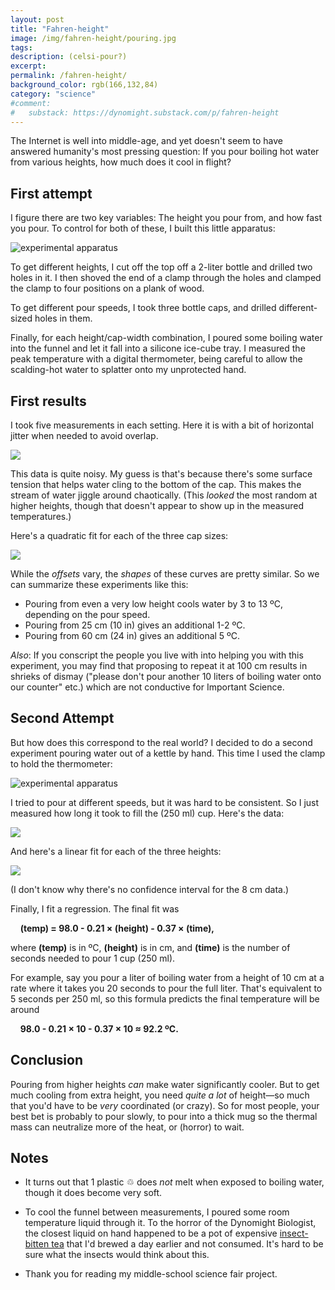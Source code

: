 ```yaml
---
layout: post
title: "Fahren-height"
image: /img/fahren-height/pouring.jpg
tags: 
description: (celsi-pour?)
excerpt: 
permalink: /fahren-height/
background_color: rgb(166,132,84)
category: "science"
#comment:
#   substack: https://dynomight.substack.com/p/fahren-height
---
```


The Internet is well into middle-age, and yet doesn't seem to have answered humanity's most pressing question: If you pour boiling hot water from various heights, how much does it cool in flight?

## First attempt

I figure there are two key variables: The height you pour from, and how fast you pour. To control for both of these, I built this little apparatus:

![experimental apparatus](/img/fahren-height/apparatus1.svg)

To get different heights, I cut off the top off a 2-liter bottle and drilled two holes in it. I then shoved the end of a clamp through the holes and clamped the clamp to four positions on a plank of wood.

To get different pour speeds, I took three bottle caps, and drilled different-sized holes in them.

Finally, for each height/cap-width combination, I poured some boiling water into the funnel and let it fall into a silicone ice-cube tray. I measured the peak temperature with a digital thermometer, being careful to allow the scalding-hot water to splatter onto my unprotected hand.
## First results
I took five measurements in each setting. Here it is with a bit of horizontal jitter when needed to avoid overlap.

![](/img/fahren-height/experiment_data.svg)

This data is quite noisy. My guess is that's because there's some surface tension that helps water cling to the bottom of the cap. This makes the stream of water jiggle around chaotically. (This *looked* the most random at higher heights, though that doesn't appear to show up in the measured temperatures.)

Here's a quadratic fit for each of the three cap sizes:

![](/img/fahren-height/experiment_nolabs.svg)

While the *offsets* vary, the *shapes* of these curves are pretty similar. So we can summarize these experiments like this:
* Pouring from even a very low height cools water by 3 to 13 ºC, depending on the pour speed.
* Pouring from 25 cm (10 in) gives an additional 1-2 ºC.
* Pouring from 60 cm (24 in) gives an additional 5 ºC.

*Also*: If you conscript the people you live with into helping you with this experiment, you may find that proposing to repeat it at 100 cm results in shrieks of dismay ("please don't pour another 10 liters of boiling water onto our counter" etc.) which are not conductive for Important Science.

## Second Attempt

But how does this correspond to the real world? I decided to do a second experiment pouring water out of a kettle by hand. This time I used the clamp to hold the thermometer:

![experimental apparatus](/img/fahren-height/apparatus2.svg)

I tried to pour at different speeds, but it was hard to be consistent. So I just measured how long it took to fill the (250 ml) cup. Here's the data:

![](/img/fahren-height/hand-experiment_dataonly.svg)

And here's a linear fit for each of the three heights:

![](/img/fahren-height/hand-experiment_fit.svg)

(I don't know why there's no confidence interval for the 8 cm data.)

Finally, I fit a regression. The final fit was

&nbsp;&nbsp;&nbsp;&nbsp;**(temp) = 98.0 - 0.21 × (height) - 0.37 × (time),**

where **(temp)** is in ºC, **(height)** is in cm, and **(time)** is the number of seconds needed to pour 1 cup (250 ml).

For example, say you pour a liter of boiling water from a height of 10 cm at a rate where it takes you 20 seconds to pour the full liter. That's equivalent to 5 seconds per 250 ml, so this formula predicts the final temperature will be around

&nbsp;&nbsp;&nbsp;&nbsp;**98.0 - 0.21 × 10 - 0.37 × 10 ≈ 92.2 ºC.**

## Conclusion

Pouring from higher heights *can* make water significantly cooler. But to get much cooling from extra height, you need *quite a lot* of height—so much that you'd have to be *very* coordinated (or crazy). So for most people, your best bet is probably to pour slowly, to pour into a thick mug so the thermal mass can neutralize more of the heat, or (horror) to wait.

## Notes

* It turns out that 1 plastic ♲ does *not* melt when exposed to boiling water, though it does become very soft.

* To cool the funnel between measurements, I poured some room temperature liquid through it. To the horror of the Dynomight Biologist, the closest liquid on hand happened to be a pot of expensive [insect-bitten tea](/thanks-3/#:~:text=tea) that I'd brewed a day earlier and not consumed. It's hard to be sure what the insects would think about this.

* Thank you for reading my middle-school science fair project.